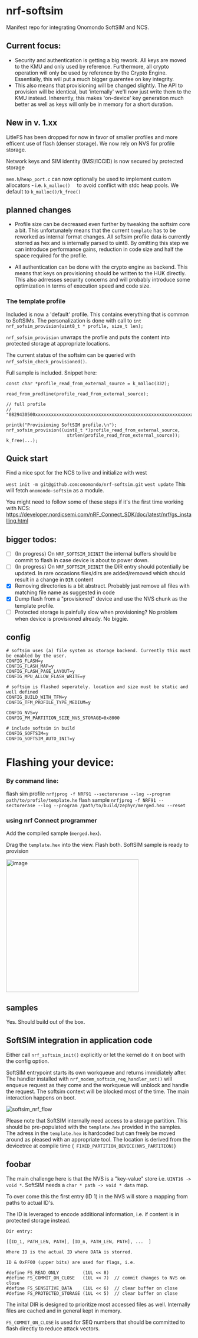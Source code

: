 
# nrf-softsim

Manifest repo for integrating Onomondo SoftSIM and NCS.

## Current focus:
- Security and authentication is getting a big rework. All keys are moved to the KMU and only used by reference. Furthermore, all crypto operation will only be used by reference by the Crypto Engine. Essentially, this will put a much bigger guarentee on key integrity.
- This also means that provisioning will be changed slightly. The API to provision will be identical, but 'internally' we'll now just write them to the KMU instead. Inherently, this makes 'on-device' key generation much better as well as keys will only be in memory for a short duration.  

## New in v. 1.xx
LitleFS has been dropped for now in favor of smaller profiles and more efficent use of flash (denser storage). We now rely on NVS for profile storage. 

Network keys and SIM identity (IMSI/ICCID) is now secured by protected storage 

`mem.h`/`heap_port.c` can now optionally be used to implement custom allocators - i.e. `k_malloc()  ` to avoid conflict with stdc heap pools. We default to `k_malloc()/k_free()`

## planned changes
- Profile size can be decreased even further by tweaking the softsim core a bit. This unfortunately means that the current `template` has to be reworked as internal format changes. All softsim profile data is currently storred as hex and is internally parsed to uint8. By omitting this step we can introduce performance gains, reduction in code size and half the space required for the profile.

- All authentication can be done with the crypto engine as backend. This means that keys on provisioning should be written to the HUK directly. This also adrresses security concerns and will probably introduce some optimization in terms of execution speed and code size. 

### The template profile
Included is now a 'default' profile. This contains everything that is common to SoftSIMs. The personalization is done with call to `int nrf_sofsim_provision(uint8_t * profile, size_t len);`

`nrf_sofsim_provision` unwraps the profile and puts the content into protected storage at appropriate locations. 

The current status of the softsim can be queried with `nrf_sofsim_check_provisioned()`. 

Full sample is included. Snippet here: 

``` 
const char *profile_read_from_external_source = k_malloc(332);
  
read_from_prodline(profile_read_from_external_source);
  
// full profile
// "0829430500xxxxxxxxxxxxxxxxxxxxxxxxxxxxxxxxxxxxxxxxxxxxxxxxxxxxxxxxxxxxxxxxxxxxxxxxxxxxxxxxxxxxxxxxxxxxxxxxxxxxxxxxxxxxxxxxxxxxxxxxxxxxxxxxxxxxxxxxxxxxxxxxxxxxxxxxxxxxxxxxxxxxxxxxxxxxxxxxxxxxxxxxxxxxxxxxxxxxxxxxxxxxxxxxxxxxxxxxxxxxxxxxxxxxxxxxxxxxxxxxxxxxxxxxxxxxxxxxxxxxxxxxxxxxxxxxxxxxxxxxxxxxxxxxxxxxxxxxxxxxxxxxxxxxxxxxxxxxxxxxxxxxxxxxxxxxxxxxxxxxxx30040434724";

printk("Provisioning SoftSIM profile.\n");
nrf_sofsim_provision((uint8_t *)profile_read_from_external_source,
                       strlen(profile_read_from_external_source));
k_free(...);
```

 ## Quick start
 Find a nice spot for the NCS to live and initialize with west

`west init -m git@github.com:onomondo/nrf-softsim.git`
`west update`
This will fetch `onomondo-softsim` as a module. 

You might need to follow some of these steps if it's the first time working with NCS: https://developer.nordicsemi.com/nRF_Connect_SDK/doc/latest/nrf/gs_installing.html


## bigger todos:
- [ ] (In progress) On `NRF_SOFTSIM_DEINIT` the internal buffers should be commit to flash in case device is about to power down. 
- [ ] (In progress) On `NRF_SOFTSIM_DEINIT` the DIR entry should potentially be updated. In rare occasions  files/dirs are added/removed which should result in a change in `DIR` content
- [x] Removing directories is a bit abstract. Probably just remove all files with matching file name as suggested in code
- [x] Dump flash from a "provisioned" device and use the NVS chunk as the template profile. 
- [ ] Protected storage is painfully slow when provisioning? No problem when device is provisioned already. No biggie. 

## config
```
# softsim uses (a) file system as storage backend. Currently this must be enabled by the user. 
CONFIG_FLASH=y
CONFIG_FLASH_MAP=y
CONFIG_FLASH_PAGE_LAYOUT=y
CONFIG_MPU_ALLOW_FLASH_WRITE=y

# softsim is flashed seperately. location and size must be static and well defined
CONFIG_BUILD_WITH_TFM=y
CONFIG_TFM_PROFILE_TYPE_MEDIUM=y

CONFIG_NVS=y
CONFIG_PM_PARTITION_SIZE_NVS_STORAGE=0x8000 

# include softsim in build
CONFIG_SOFTSIM=y
CONFIG_SOFTSIM_AUTO_INIT=y
```





  


# Flashing your device:
### By command line:
flash sim profile
`nrfjprog -f NRF91 --sectorerase --log --program path/to/profile/template.he`
flash sample
`nrfjprog -f NRF91 --sectorerase --log --program /path/to/build/zephyr/merged.hex --reset`


### using nrf Connect programmer
Add the compiled sample (`merged.hex`). 

Drag the `template.hex` into the view. Flash both. SoftSIM sample is ready to provision

<img width="359" alt="image" src="https://github.com/onomondo/nrf-softsim-dev/assets/46489969/360e44af-4776-4f25-a146-48a20cb01505">


## samples
Yes. Should build out of the box. 

## SoftSIM integration in application code
Either call `nrf_softsim_init()` explicitly or let the kernel do it on boot with the config option. 

SoftSIM entrypoint starts its own workqueue and returns immidiately after. The handler installed with `nrf_modem_softsim_req_handler_set()` will enqueue request as they come and the workqueue will unblock and handle the request. The softsim context will be blocked most of the time. The main interaction happens on boot. 

![softsim_nrf_flow](https://github.com/onomondo/nrf-softsim/assets/46489969/7513bb06-99b3-4de4-95bb-34884a9726ed)

Please note that SoftSIM internally need access to a storage partition. This should be pre-populated with the `template.hex` provided in the samples. The adress in the `template.hex` is hardcoded but can freely be moved around as pleased with an appropriate tool. The location is derived from the devicetree at compile time (` FIXED_PARTITION_DEVICE(NVS_PARTITION)`)


## foobar

The main challenge here is that the NVS is a "key-value" store i.e. `UINT16 -> void *`. SoftSIM needs a `char * path -> void * data` map. 

To over come this the first entry (ID 1) in the NVS will store a mapping from paths to actual ID's. 

The ID is leveraged to encode additional information, i.e. if content is in protected storage instead. 

```
Dir entry:

[[ID_1, PATH_LEN, PATH], [ID_n, PATH_LEN, PATH], ...  ]

Where ID is the actual ID where DATA is storred. 

ID & 0xFF00 (upper bits) are used for flags, i.e. 

#define FS_READ_ONLY         (1UL << 8)
#define FS_COMMIT_ON_CLOSE   (1UL << 7)  // commit changes to NVS on close
#define FS_SENSITIVE_DATA    (1UL << 6)  // clear buffer on close
#define FS_PROTECTED_STORAGE (1UL << 5)  // clear buffer on close
```
The inital DIR is designed to prioritize most accessed files as well. Internally files are cached and in general kept in memory. 

`FS_COMMIT_ON_CLOSE` is used for SEQ numbers that should be committed to flash directly to reduce attack vectors.






